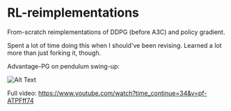 # RL-reimplementations

From-scratch reimplementations of DDPG (before A3C) and policy gradient.

Spent a lot of time doing this when I should've been revising. Learned a lot more than just forking it, though.

Advantage-PG on pendulum swing-up:

![Alt Text](https://media.giphy.com/media/3o6nUPNSWqaIytYVPi/giphy.gif)

Full video: https://www.youtube.com/watch?time_continue=34&v=pf-ATPFff74
